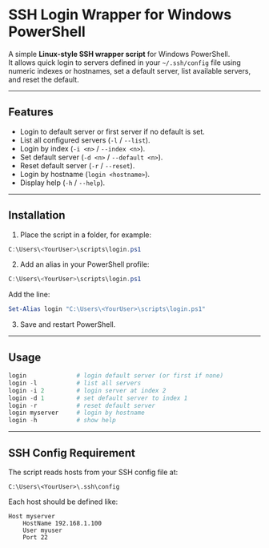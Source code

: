 # SSH Login Wrapper for Windows PowerShell

A simple **Linux-style SSH wrapper script** for Windows PowerShell.  
It allows quick login to servers defined in your `~/.ssh/config` file using numeric indexes or hostnames, set a default server, list available servers, and reset the default.


---

## Features

- Login to default server or first server if no default is set.
- List all configured servers (`-l` / `--list`).
- Login by index (`-i <n>` / `--index <n>`).
- Set default server (`-d <n>` / `--default <n>`).
- Reset default server (`-r` / `--reset`).
- Login by hostname (`login <hostname>`).
- Display help (`-h` / `--help`).

---

## Installation

1. Place the script in a folder, for example:

```powershell
C:\Users\<YourUser>\scripts\login.ps1
```

2. Add an alias in your PowerShell profile:
```powershell
C:\Users\<YourUser>\scripts\login.ps1
```

Add the line:
```powershell
Set-Alias login "C:\Users\<YourUser>\scripts\login.ps1"
```

3. Save and restart PowerShell.

---
## Usage

```powershell
login              # login default server (or first if none)
login -l           # list all servers
login -i 2         # login server at index 2
login -d 1         # set default server to index 1
login -r           # reset default server
login myserver     # login by hostname
login -h           # show help
```

---
## SSH Config Requirement
The script reads hosts from your SSH config file at:
```
C:\Users\<YourUser>\.ssh\config
```

Each host should be defined like:

```
Host myserver
    HostName 192.168.1.100
    User myuser
    Port 22

```
